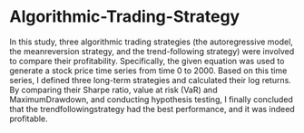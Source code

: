 # Algorithmic-Trading-Strategy

In this study, three algorithmic trading strategies (the autoregressive model, the meanreversion strategy, and the trend-following strategy) were involved to compare their profitability.
Specifically, the given equation was used to generate a stock price time series from time 0 to 2000. Based on this time series, I defined three long-term strategies and calculated their log returns. By comparing their Sharpe ratio, value at risk (VaR) and MaximumDrawdown, and conducting hypothesis testing, I finally concluded that the trendfollowingstrategy had the best performance, and it was indeed profitable.
